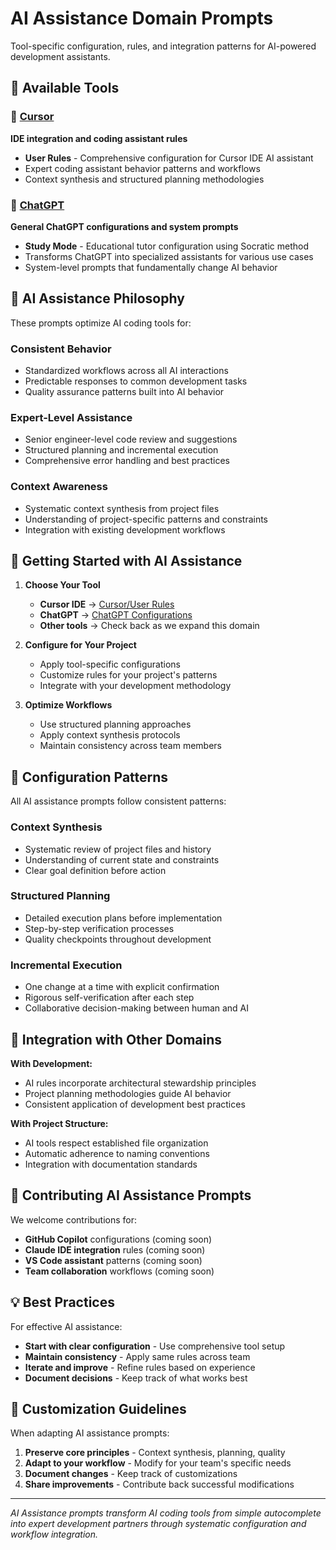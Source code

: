 # AI Assistance Domain Prompts

Tool-specific configuration, rules, and integration patterns for AI-powered development assistants.

## 🤖 **Available Tools**

### 🎯 [Cursor](cursor/)
**IDE integration and coding assistant rules**
- **User Rules** - Comprehensive configuration for Cursor IDE AI assistant
- Expert coding assistant behavior patterns and workflows
- Context synthesis and structured planning methodologies

### 💬 [ChatGPT](chatgpt/)
**General ChatGPT configurations and system prompts**
- **Study Mode** - Educational tutor configuration using Socratic method
- Transforms ChatGPT into specialized assistants for various use cases
- System-level prompts that fundamentally change AI behavior

## 🎯 **AI Assistance Philosophy**

These prompts optimize AI coding tools for:

### **Consistent Behavior**
- Standardized workflows across all AI interactions
- Predictable responses to common development tasks
- Quality assurance patterns built into AI behavior

### **Expert-Level Assistance**
- Senior engineer-level code review and suggestions
- Structured planning and incremental execution
- Comprehensive error handling and best practices

### **Context Awareness**
- Systematic context synthesis from project files
- Understanding of project-specific patterns and constraints
- Integration with existing development workflows

## 🚀 **Getting Started with AI Assistance**

1. **Choose Your Tool**
   - **Cursor IDE** → [Cursor/User Rules](cursor/user_rules/)
   - **ChatGPT** → [ChatGPT Configurations](chatgpt/)
   - **Other tools** → Check back as we expand this domain

2. **Configure for Your Project**
   - Apply tool-specific configurations
   - Customize rules for your project's patterns
   - Integrate with your development methodology

3. **Optimize Workflows**
   - Use structured planning approaches
   - Apply context synthesis protocols
   - Maintain consistency across team members

## 🔧 **Configuration Patterns**

All AI assistance prompts follow consistent patterns:

### **Context Synthesis**
- Systematic review of project files and history
- Understanding of current state and constraints
- Clear goal definition before action

### **Structured Planning**
- Detailed execution plans before implementation
- Step-by-step verification processes
- Quality checkpoints throughout development

### **Incremental Execution**
- One change at a time with explicit confirmation
- Rigorous self-verification after each step
- Collaborative decision-making between human and AI

## 🔄 **Integration with Other Domains**

**With Development:**
- AI rules incorporate architectural stewardship principles
- Project planning methodologies guide AI behavior
- Consistent application of development best practices

**With Project Structure:**
- AI tools respect established file organization
- Automatic adherence to naming conventions
- Integration with documentation standards

## 🤝 **Contributing AI Assistance Prompts**

We welcome contributions for:
- **GitHub Copilot** configurations (coming soon)
- **Claude IDE integration** rules (coming soon)
- **VS Code assistant** patterns (coming soon)
- **Team collaboration** workflows (coming soon)

## 💡 **Best Practices**

For effective AI assistance:
- **Start with clear configuration** - Use comprehensive tool setup
- **Maintain consistency** - Apply same rules across team
- **Iterate and improve** - Refine rules based on experience
- **Document decisions** - Keep track of what works best

## 🎨 **Customization Guidelines**

When adapting AI assistance prompts:
1. **Preserve core principles** - Context synthesis, planning, quality
2. **Adapt to your workflow** - Modify for your team's specific needs
3. **Document changes** - Keep track of customizations
4. **Share improvements** - Contribute back successful modifications

---

*AI Assistance prompts transform AI coding tools from simple autocomplete into expert development partners through systematic configuration and workflow integration.* 